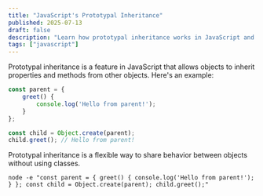 ```yaml
---
title: "JavaScript's Prototypal Inheritance"
published: 2025-07-13
draft: false
description: "Learn how prototypal inheritance works in JavaScript and its use cases."
tags: ["javascript"]
---
```


Prototypal inheritance is a feature in JavaScript that allows objects to inherit properties and methods from other objects. Here's an example:

```javascript
const parent = {
    greet() {
        console.log('Hello from parent!');
    }
};

const child = Object.create(parent);
child.greet(); // Hello from parent!
```

Prototypal inheritance is a flexible way to share behavior between objects without using classes.

```shell title="Testing Prototypal Inheritance"
node -e "const parent = { greet() { console.log('Hello from parent!'); } }; const child = Object.create(parent); child.greet();"
```